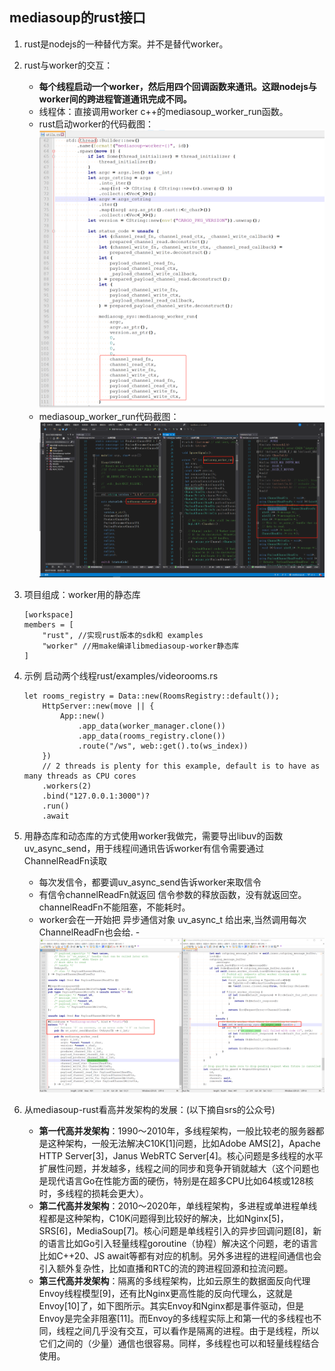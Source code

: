 ## mediasoup的rust接口

1. rust是nodejs的一种替代方案。并不是替代worker。
2. rust与worker的交互：
    - **每个线程启动一个worker，然后用四个回调函数来通讯。这跟nodejs与worker间的跨进程管道通讯完成不同。**
    - 线程体：直接调用worker c++的mediasoup_worker_run函数。
    - rust启动worker的代码截图：
![](.mediasoup-rust_images/35f26072.png)
    - mediasoup_worker_run代码截图：
![](.mediasoup-rust_images/1ef4bc28.png)

3. 项目组成：worker用的静态库
    ```
    [workspace]
    members = [
        "rust", //实现rust版本的sdk和 examples
        "worker" //用make编译libmediasoup-worker静态库
    ]
    ```
4. 示例
启动两个线程rust/examples/videorooms.rs
    ```
    let rooms_registry = Data::new(RoomsRegistry::default());
        HttpServer::new(move || {
            App::new()
                .app_data(worker_manager.clone())
                .app_data(rooms_registry.clone())
                .route("/ws", web::get().to(ws_index))
        })
        // 2 threads is plenty for this example, default is to have as many threads as CPU cores
        .workers(2) 
        .bind("127.0.0.1:3000")?
        .run()
        .await
    ```
   
5. 用静态库和动态库的方式使用worker我做完，需要导出libuv的函数uv_async_send，用于线程间通讯告诉worker有信令需要通过ChannelReadFn读取
    - 每次发信令，都要调uv_async_send告诉worker来取信令
    - 有信令channelReadFn就返回 信令参数的释放函数，没有就返回空。 channelReadFn不能阻塞，不能耗时。
    - worker会在一开始把 异步通信对象 uv_async_t 给出来,当然调用每次ChannelReadFn也会给.    -  
    ![](.mediasoup-rust_images/8a166831.png)

5. 从mediasoup-rust看高并发架构的发展：(以下摘自srs的公众号)
    - **第一代高并发架构**：1990～2010年，多线程架构，一般比较老的服务器都是这种架构，一般无法解决C10K[1]问题，比如Adobe AMS[2]，Apache HTTP Server[3]，Janus WebRTC Server[4]。核心问题是多线程的水平扩展性问题，并发越多，线程之间的同步和竞争开销就越大（这个问题也是现代语言Go在性能方面的硬伤，特别是在超多CPU比如64核或128核时，多线程的损耗会更大）。
    - **第二代高并发架构**：2010～2020年，单线程架构，多进程或单进程单线程都是这种架构，C10K问题得到比较好的解决，比如Nginx[5]，SRS[6]，MediaSoup[7]。核心问题是单线程引入的异步回调问题[8]，新的语言比如Go引入轻量线程goroutine（协程）解决这个问题，老的语言比如C++20、JS await等都有对应的机制。另外多进程的进程间通信也会引入额外复杂性，比如直播和RTC的流的跨进程回源和拉流问题。
    - **第三代高并发架构**：隔离的多线程架构，比如云原生的数据面反向代理Envoy线程模型[9]，还有比Nginx更高性能的反向代理么，这就是Envoy[10]了，如下图所示。其实Envoy和Nginx都是事件驱动，但是Envoy是完全非阻塞[11]。而Envoy的多线程实际上和第一代的多线程也不同，线程之间几乎没有交互，可以看作是隔离的进程。由于是线程，所以它们之间的（少量）通信也很容易。同样，多线程也可以和轻量线程结合使用。
